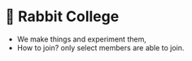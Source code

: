 # 🐰 Rabbit College
- We make things and experiment them,
- How to join? only select members are able to join.
